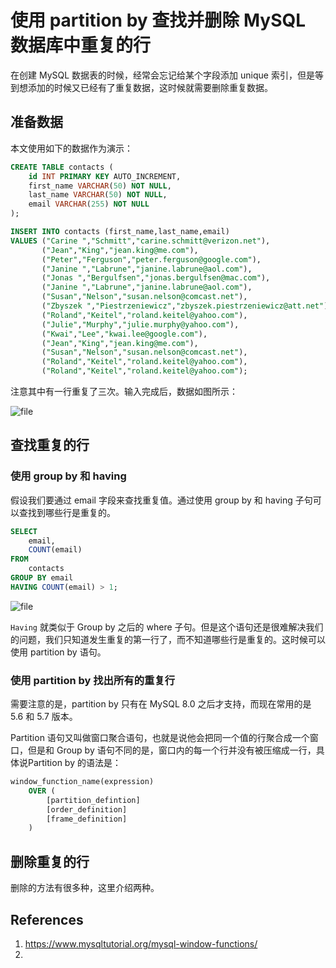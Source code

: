 # 使用 partition by 查找并删除 MySQL 数据库中重复的行

<!--
ID: ebc1b750-c2af-4b6f-b104-a1196858c431
Status: publish
Date: 2020-01-20T22:26:31
Modified: 2020-05-16T10:45:40
wp_id: 858
-->

在创建 MySQL 数据表的时候，经常会忘记给某个字段添加 unique 索引，但是等到想添加的时候又已经有了重复数据，这时候就需要删除重复数据。

## 准备数据

本文使用如下的数据作为演示：

```sql
CREATE TABLE contacts (
    id INT PRIMARY KEY AUTO_INCREMENT,
    first_name VARCHAR(50) NOT NULL,
    last_name VARCHAR(50) NOT NULL,
    email VARCHAR(255) NOT NULL
);

INSERT INTO contacts (first_name,last_name,email) 
VALUES ("Carine ","Schmitt","carine.schmitt@verizon.net"),
       ("Jean","King","jean.king@me.com"),
       ("Peter","Ferguson","peter.ferguson@google.com"),
       ("Janine ","Labrune","janine.labrune@aol.com"),
       ("Jonas ","Bergulfsen","jonas.bergulfsen@mac.com"),
       ("Janine ","Labrune","janine.labrune@aol.com"),
       ("Susan","Nelson","susan.nelson@comcast.net"),
       ("Zbyszek ","Piestrzeniewicz","zbyszek.piestrzeniewicz@att.net"),
       ("Roland","Keitel","roland.keitel@yahoo.com"),
       ("Julie","Murphy","julie.murphy@yahoo.com"),
       ("Kwai","Lee","kwai.lee@google.com"),
       ("Jean","King","jean.king@me.com"),
       ("Susan","Nelson","susan.nelson@comcast.net"),
	   ("Roland","Keitel","roland.keitel@yahoo.com"),
       ("Roland","Keitel","roland.keitel@yahoo.com");
```

注意其中有一行重复了三次。输入完成后，数据如图所示：

![file](https://yifei.me/wp-content/uploads/2020/01/image-1579589077427.png)

## 查找重复的行

### 使用 group by 和 having

假设我们要通过 email 字段来查找重复值。通过使用 group by 和 having 子句可以查找到哪些行是重复的。

```sql
SELECT
    email,
    COUNT(email)
FROM
    contacts
GROUP BY email
HAVING COUNT(email) > 1;
```

![file](https://yifei.me/wp-content/uploads/2020/01/image-1579589748602.png)

`Having` 就类似于 Group by 之后的 where 子句。但是这个语句还是很难解决我们的问题，我们只知道发生重复的第一行了，而不知道哪些行是重复的。这时候可以使用 partition by 语句。

### 使用 partition by 找出所有的重复行

需要注意的是，partition by 只有在 MySQL 8.0 之后才支持，而现在常用的是 5.6 和 5.7 版本。

Partition 语句又叫做窗口聚合语句，也就是说他会把同一个值的行聚合成一个窗口，但是和 Group by 语句不同的是，窗口内的每一个行并没有被压缩成一行，具体说Partition by 的语法是：

```sql
window_function_name(expression) 
    OVER (
        [partition_defintion]
        [order_definition]
        [frame_definition]
    )
```


## 删除重复的行

删除的方法有很多种，这里介绍两种。



## References

1. https://www.mysqltutorial.org/mysql-window-functions/
2. 